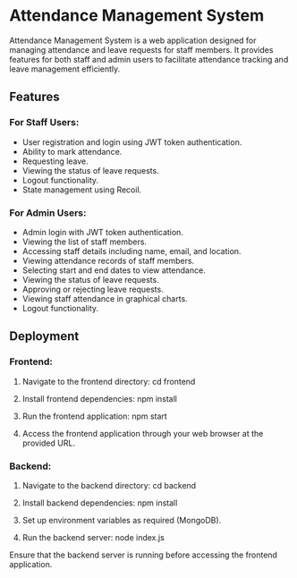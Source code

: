 # Attendance Management System

Attendance Management System is a web application designed for managing attendance and leave requests for staff members. It provides features for both staff and admin users to facilitate attendance tracking and leave management efficiently.

## Features

### For Staff Users:
- User registration and login using JWT token authentication.
- Ability to mark attendance.
- Requesting leave.
- Viewing the status of leave requests.
- Logout functionality.
- State management using Recoil.

### For Admin Users:
- Admin login with JWT token authentication.
- Viewing the list of staff members.
- Accessing staff details including name, email, and location.
- Viewing attendance records of staff members.
- Selecting start and end dates to view attendance.
- Viewing the status of leave requests.
- Approving or rejecting leave requests.
- Viewing staff attendance in graphical charts.
- Logout functionality.

## Deployment

### Frontend:

1. Navigate to the frontend directory:
cd frontend

2. Install frontend dependencies:
npm install

3. Run the frontend application:
npm start

4. Access the frontend application through your web browser at the provided URL.

### Backend:

1. Navigate to the backend directory:
cd backend

2. Install backend dependencies:
npm install

3. Set up environment variables as required (MongoDB).

4. Run the backend server:
node index.js

Ensure that the backend server is running before accessing the frontend application.

